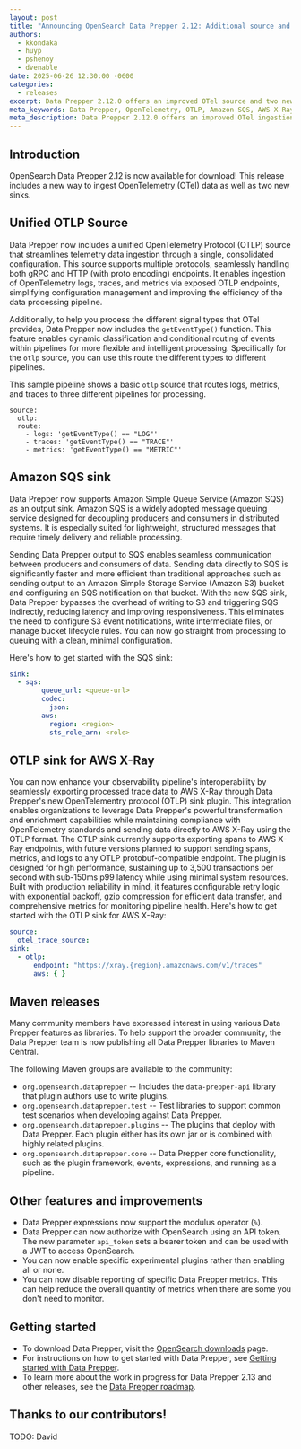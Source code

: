 ```yaml
---
layout: post
title: "Announcing OpenSearch Data Prepper 2.12: Additional source and sinks for your data ingestion needs"
authors:
  - kkondaka
  - huyp
  - pshenoy
  - dvenable
date: 2025-06-26 12:30:00 -0600
categories:
  - releases
excerpt: Data Prepper 2.12.0 offers an improved OTel source and two new sinks for improved data ingestion as well as additional features and improvements.
meta_keywords: Data Prepper, OpenTelemetry, OTLP, Amazon SQS, AWS X-Ray
meta_description: Data Prepper 2.12.0 offers an improved OTel ingestion experience and two new sinks for improved data ingestion---an Amazon SQS sink and an OTLP sink for AWS X-Ray---as well as additional features and improvements.
---
```


## Introduction

OpenSearch Data Prepper 2.12 is now available for download!
This release includes a new way to ingest OpenTelemetry (OTel) data as well as two new sinks.

## Unified OTLP Source

Data Prepper now includes a unified OpenTelemetry Protocol (OTLP) source that streamlines telemetry data ingestion through a single, consolidated configuration. This source supports multiple protocols, seamlessly handling both gRPC and HTTP (with proto encoding) endpoints. It enables ingestion of OpenTelemetry logs, traces, and metrics via exposed OTLP endpoints, simplifying configuration management and improving the efficiency of the data processing pipeline.

Additionally, to help you process the different signal types that OTel provides, Data Prepper now includes the `getEventType()` function. 
This feature enables dynamic classification and conditional routing of events within pipelines for more flexible and intelligent processing. 
Specifically for the `otlp` source, you can use this route the different types to different pipelines.

This sample pipeline shows a basic `otlp` source that routes logs, metrics, and traces to three different pipelines for processing.

```
source:
  otlp:
  route:
    - logs: 'getEventType() == "LOG"'
    - traces: 'getEventType() == "TRACE"'
    - metrics: 'getEventType() == "METRIC"'
```

## Amazon SQS sink

Data Prepper now supports Amazon Simple Queue Service (Amazon SQS) as an output sink. Amazon SQS is a widely adopted message queuing service designed for decoupling producers and consumers in distributed systems. It is especially suited for lightweight, structured messages that require timely delivery and reliable processing.

Sending Data Prepper output to SQS enables seamless communication between producers and consumers of data. Sending data directly to SQS is significantly faster and more efficient than traditional approaches such as sending output to an Amazon Simple Storage Service (Amazon S3) bucket and configuring an SQS notification on that bucket. With the new SQS sink, Data Prepper bypasses the overhead of writing to S3 and triggering SQS indirectly, reducing latency and improving responsiveness. This eliminates the need to configure S3 event notifications, write intermediate files, or manage bucket lifecycle rules. You can now go straight from processing to queuing with a clean, minimal configuration.

Here's how to get started with the SQS sink:

```yaml
sink:
  - sqs:
        queue_url: <queue-url>
        codec:
          json:
        aws:
          region: <region>
          sts_role_arn: <role>
```

## OTLP sink for AWS X-Ray

You can now enhance your observability pipeline's interoperability by seamlessly exporting processed trace data to AWS X-Ray through Data Prepper's new OpenTelementry protocol (OTLP) sink plugin. This integration enables organizations to leverage Data Prepper's powerful transformation and enrichment capabilities while maintaining compliance with OpenTelemetry standards and sending data directly to AWS X-Ray using the OTLP format. The OTLP sink currently supports exporting spans to AWS X-Ray endpoints, with future versions planned to support sending spans, metrics, and logs to any OTLP protobuf-compatible endpoint. The plugin is designed for high performance, sustaining up to 3,500 transactions per second with sub-150ms p99 latency while using minimal system resources. Built with production reliability in mind, it features configurable retry logic with exponential backoff, gzip compression for efficient data transfer, and comprehensive metrics for monitoring pipeline health. Here's how to get started with the OTLP sink for AWS X-Ray:

```yaml
source:
  otel_trace_source:
sink:
  - otlp:
      endpoint: "https://xray.{region}.amazonaws.com/v1/traces"
      aws: { }
```

## Maven releases

Many community members have expressed interest in using various Data Prepper features as libraries.
To help support the broader community, the Data Prepper team is now publishing all Data Prepper libraries to Maven Central.

The following Maven groups are available to the community:

* `org.opensearch.dataprepper` -- Includes the `data-prepper-api` library that plugin authors use to write plugins.
* `org.opensearch.dataprepper.test` -- Test libraries to support common test scenarios when developing against Data Prepper.
* `org.opensearch.dataprepper.plugins` -- The plugins that deploy with Data Prepper. Each plugin either has its own jar or is combined with highly related plugins.
* `org.opensearch.dataprepper.core` -- Data Prepper core functionality, such as the plugin framework, events, expressions, and running as a pipeline.

## Other features and improvements

* Data Prepper expressions now support the modulus operator (`%`).
* Data Prepper can now authorize with OpenSearch using an API token. The new parameter `api_token` sets a bearer token and can be used with a JWT to access OpenSearch.
* You can now enable specific experimental plugins rather than enabling all or none.
* You can now disable reporting of specific Data Prepper metrics. This can help reduce the overall quantity of metrics when there are some you don't need to monitor.

## Getting started

* To download Data Prepper, visit the [OpenSearch downloads](https://opensearch.org/downloads.html) page.
* For instructions on how to get started with Data Prepper, see [Getting started with Data Prepper](https://opensearch.org/docs/latest/data-prepper/getting-started/).
* To learn more about the work in progress for Data Prepper 2.13 and other releases, see the [Data Prepper roadmap](https://github.com/orgs/opensearch-project/projects/221).

## Thanks to our contributors!

TODO: David
